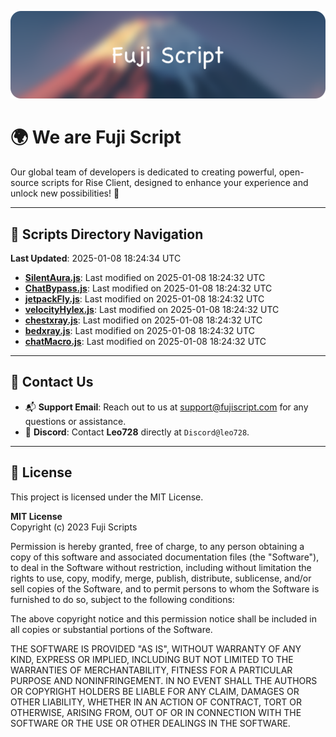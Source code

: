 ![Banner](.github/b.webp)

# 🌍 **We are Fuji Script**

Our global team of developers is dedicated to creating powerful, open-source scripts for Rise Client, designed to enhance your experience and unlock new possibilities! 🌟

---
<!-- SCRIPTS_NAVIGATION_START -->
## 📂 **Scripts Directory Navigation**

**Last Updated**: 2025-01-08 18:24:34 UTC

- **[SilentAura.js](scripts/SilentAura.js)**: Last modified on 2025-01-08 18:24:32 UTC
- **[ChatBypass.js](scripts/ChatBypass.js)**: Last modified on 2025-01-08 18:24:32 UTC
- **[jetpackFly.js](scripts/jetpackFly.js)**: Last modified on 2025-01-08 18:24:32 UTC
- **[velocityHylex.js](scripts/velocityHylex.js)**: Last modified on 2025-01-08 18:24:32 UTC
- **[chestxray.js](scripts/chestxray.js)**: Last modified on 2025-01-08 18:24:32 UTC
- **[bedxray.js](scripts/bedxray.js)**: Last modified on 2025-01-08 18:24:32 UTC
- **[chatMacro.js](scripts/chatMacro.js)**: Last modified on 2025-01-08 18:24:32 UTC

<!-- SCRIPTS_NAVIGATION_END -->

---

## 💬 **Contact Us**  
- 📬 **Support Email**: Reach out to us at [support@fujiscript.com](mailto:support@fujiscript.com) for any questions or assistance.  
- 💬 **Discord**: Contact **Leo728** directly at `Discord@leo728`.

---

## 📜 **License**

This project is licensed under the MIT License.  

**MIT License**  
Copyright (c) 2023 Fuji Scripts  

Permission is hereby granted, free of charge, to any person obtaining a copy of this software and associated documentation files (the "Software"), to deal in the Software without restriction, including without limitation the rights to use, copy, modify, merge, publish, distribute, sublicense, and/or sell copies of the Software, and to permit persons to whom the Software is furnished to do so, subject to the following conditions:  

The above copyright notice and this permission notice shall be included in all copies or substantial portions of the Software.  

THE SOFTWARE IS PROVIDED "AS IS", WITHOUT WARRANTY OF ANY KIND, EXPRESS OR IMPLIED, INCLUDING BUT NOT LIMITED TO THE WARRANTIES OF MERCHANTABILITY, FITNESS FOR A PARTICULAR PURPOSE AND NONINFRINGEMENT. IN NO EVENT SHALL THE AUTHORS OR COPYRIGHT HOLDERS BE LIABLE FOR ANY CLAIM, DAMAGES OR OTHER LIABILITY, WHETHER IN AN ACTION OF CONTRACT, TORT OR OTHERWISE, ARISING FROM, OUT OF OR IN CONNECTION WITH THE SOFTWARE OR THE USE OR OTHER DEALINGS IN THE SOFTWARE.  
